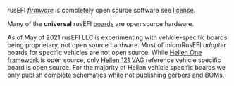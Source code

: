 rusEFI [_firmware_](https://github.com/rusefi/rusefi) is completely open source software see [license](https://github.com/rusefi/rusefi/blob/master/firmware/license.txt).

Many of the **universal** rusEFI [boards](Hardware) are open source hardware.

As of May of 2021 rusEFI LLC is experimenting with vehicle-specific boards being proprietary, not open source hardware. Most of microRusEFI _adapter_ boards for specific vehicles are not open source. While [Hellen One framework](https://github.com/andreika-git/hellen-one) is open source, only [Hellen 121 VAG](https://github.com/rusefi/hellen121vag) reference vehicle specific board is open source. For the majority of Hellen vehicle specific boards we only publish complete schematics while not publishing gerbers and BOMs.  